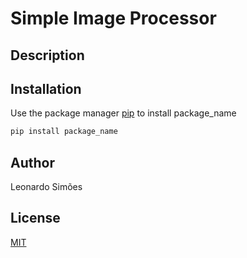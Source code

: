 # Simple Image Processor

## Description

## Installation
Use the package manager [pip](https://pip.pypa.io/en/stable/) to install package_name
```bash
pip install package_name
```

## Author
Leonardo Simões

## License
[MIT](https://choosealicense.com/licenses/mit/)